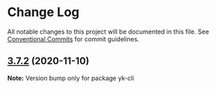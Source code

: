 # Change Log

All notable changes to this project will be documented in this file.
See [Conventional Commits](https://conventionalcommits.org) for commit guidelines.

## [3.7.2](https://github.com/ykfe/egg-react-ssr/compare/v3.7.1...v3.7.2) (2020-11-10)

**Note:** Version bump only for package yk-cli

